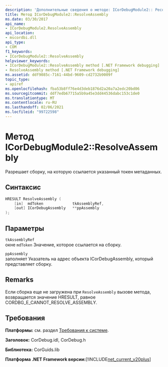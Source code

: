 ```yaml
---
description: 'Дополнительные сведения о методе: ICorDebugModule2:: Ресолвеассембли'
title: Метод ICorDebugModule2::ResolveAssembly
ms.date: 03/30/2017
api_name:
- ICorDebugModule2.ResolveAssembly
api_location:
- mscordbi.dll
api_type:
- COM
f1_keywords:
- ICorDebugModule2::ResolveAssembly
helpviewer_keywords:
- ICorDebugModule2::ResolveAssembly method [.NET Framework debugging]
- ResolveAssembly method [.NET Framework debugging]
ms.assetid: ddf9085c-7161-44bd-9609-cd2732b9009f
topic_type:
- apiref
ms.openlocfilehash: fba53b8ff76e4d3deb1876d2a20a7a2edc20bd06
ms.sourcegitcommit: ddf7edb67715a5b9a45e3dd44536dabc153c1de0
ms.translationtype: MT
ms.contentlocale: ru-RU
ms.lasthandoff: 02/06/2021
ms.locfileid: "99722598"
---
```

# <a name="icordebugmodule2resolveassembly-method"></a>Метод ICorDebugModule2::ResolveAssembly

Разрешает сборку, на которую ссылается указанный токен метаданных.

## <a name="syntax"></a>Синтаксис

```cpp
HRESULT ResolveAssembly (
    [in]  mdToken             tkAssemblyRef,
    [out] ICorDebugAssembly   **ppAssembly
);
```

## <a name="parameters"></a>Параметры

`tkAssemblyRef`\
окне `mdToken` Значение, которое ссылается на сборку.

`ppAssembly`\
заполняет Указатель на адрес объекта ICorDebugAssembly, который представляет сборку.

## <a name="remarks"></a>Remarks

Если сборка еще не загружена при `ResolveAssembly` вызове метода, возвращается значение HRESULT, равное CORDBG_E_CANNOT_RESOLVE_ASSEMBLY.

## <a name="requirements"></a>Требования

**Платформы:** см. раздел [Требования к системе](../../get-started/system-requirements.md).

**Заголовок:** CorDebug.idl, CorDebug.h

**Библиотека:** CorGuids.lib

**Платформа .NET Framework версии:**[!INCLUDE[net_current_v20plus](../../../../includes/net-current-v20plus-md.md)]
